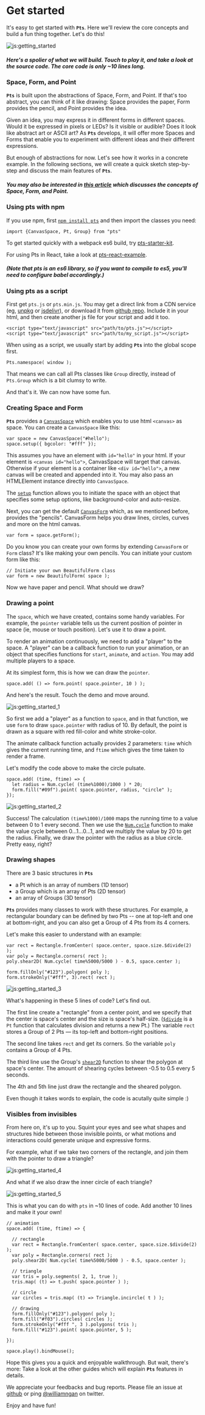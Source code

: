 # Get started

It's easy to get started with **`Pts`**. Here we'll review the core concepts and build a fun thing together. Let's do this!

![js:getting_started](./assets/bg.png)

##### Here's a spolier of what we will build. Touch to play it, and take a look at the source code. The core code is only ~10 lines long.

### Space, Form, and Point
**`Pts`** is built upon the abstractions of Space, Form, and Point. If that's too abstract, you can think of it like drawing: Space provides the paper, Form provides the pencil, and Point provides the idea. 

Given an idea, you may express it in different forms in different spaces. Would it be expressed in pixels or LEDs? Is it visible or audible? Does it look like abstract art or ASCII art? As **`Pts`** develops, it will offer more Spaces and Forms that enable you to experiment with different ideas and their different expressions. 

But enough of abstractions for now. Let's see how it works in a concrete example. In the following sections, we will create a quick sketch step-by-step and discuss the main features of **`Pts`**.

##### You may also be interested in [this article](https://medium.com/@williamngan/pt-93382bf5943e) which discusses the concepts of Space, Form, and Point.

### Using pts with npm
If you use npm, first [`npm install pts`](https://www.npmjs.com/package/pts) and then import the classes you need:

```
import {CanvasSpace, Pt, Group} from "pts" 
```

To get started quickly with a webpack es6 build, try [pts-starter-kit](https://github.com/williamngan/pts-starter-kit). 

For using Pts in React, take a look at [pts-react-example](https://github.com/williamngan/pts-react-example).

##### (Note that pts is an es6 library, so if you want to compile to es5, you'll need to configure babel accordingly.)

### Using pts as a script
First get `pts.js` or `pts.min.js`. You may get a direct link from a CDN service (eg, [unpkg](https://unpkg.com/pts/dist/pts.js) or [jsdelivr](https://cdn.jsdelivr.net/gh/williamngan/pts/dist/pts.js)), or download it from [github repo](https://github.com/williamngan/pts/dist). Include it in your html, and then create another js file for your script and add it too.

```
<script type="text/javascript" src="path/to/pts.js"></script>
<script type="text/javascript" src="path/to/my_script.js"></script>
``` 

When using as a script, we usually start by adding **`Pts`** into the global scope first. 

```
Pts.namespace( window );
```

That means we can call all Pts classes like `Group` directly, instead of `Pts.Group` which is a bit clumsy to write.

And that's it. We can now have some fun.

### Creating Space and Form
**`Pts`** provides a [`CanvasSpace`](#canvas-canvasspace) which enables you to use html `<canvas>` as space. You can create a `CanvasSpace` like this:

```
var space = new CanvasSpace("#hello");
space.setup({ bgcolor: "#fff" });
```

This assumes you have an element with `id="hello"` in your html. If your element is `<canvas id="hello">`, CanvasSpace will target that canvas. Otherwise if your element is a container like `<div id="hello">`, a new canvas will be created and appended into it. You may also pass an HTMLElement instance directly into `CanvasSpace`.

The [`setup`](#canvas-canvasspace) function allows you to initiate the space with an object that specifies some setup options, like background-color and auto-resize.

Next, you can get the default [`CanvasForm`](#canvas-canvasform) which, as we mentioned before, provides the "pencils". CanvasForm helps you draw lines, circles, curves and more on the html canvas.

```
var form = space.getForm();
```

Do you know you can create your own forms by extending `CanvasForm` or `Form` class? It's like making your own pencils. You can initiate your custom form like this:

```
// Initiate your own BeautifulForm class
var form = new BeautifulForm( space );
```

Now we have paper and pencil. What should we draw?

### Drawing a point
The `space`, which we have created, contains some handy variables. For example, the `pointer` variable tells us the current position of pointer in space (ie, mouse or touch position). Let's use it to draw a point.

To render an animation continuously, we need to add a "player" to the space. A "player" can be a callback function to run your animation, or an object that specifies functions for `start`, `animate`, and `action`. You may add multiple players to a space.

At its simplest form, this is how we can draw the `pointer`.

```
space.add( () => form.point( space.pointer, 10 ) );
```

And here's the result. Touch the demo and move around.

![js:getting_started_1](./assets/bg.png)

So first we add a "player" as a function to `space`, and in that function, we use `form` to draw `space.pointer` with radius of 10. By default, the point is drawn as a square with red fill-color and white stroke-color. 

The animate callback function actually provides 2 parameters: `time` which gives the current running time, and `ftime` which gives the time taken to render a frame.

Let's modify the code above to make the circle pulsate.

```
space.add( (time, ftime) => {
  let radius = Num.cycle( (time%1000)/1000 ) * 20;
  form.fill("#09f").point( space.pointer, radius, "circle" );
});
```

![js:getting_started_2](./assets/bg.png)

Success! The calculation `(time%1000)/1000` maps the running time to a value between 0 to 1 every second. Then we use the [`Num.cycle`](#num-num) function to make the value cycle between 0...1...0...1, and we multiply the value by 20 to get the radius. Finally, we draw the pointer with the radius as a blue circle. Pretty easy, right?

### Drawing shapes
There are 3 basic structures in **`Pts`** 
- a Pt which is an array of numbers (1D tensor)
- a Group which is an array of Pts (2D tensor)
- an array of Groups (3D tensor)

**`Pts`** provides many classes to work with these structures. For example, a rectangular boundary can be defined by two Pts -- one at top-left and one at bottom-right, and you can also get a Group of 4 Pts from its 4 corners. 

Let's make this easier to understand with an example:

```
var rect = Rectangle.fromCenter( space.center, space.size.$divide(2) );
var poly = Rectangle.corners( rect );
poly.shear2D( Num.cycle( time%5000/5000 ) - 0.5, space.center );    

form.fillOnly("#123").polygon( poly );
form.strokeOnly("#fff", 3).rect( rect );
```

![js:getting_started_3](./assets/bg.png)

What's happening in these 5 lines of code? Let's find out. 

The first line create a "rectangle" from a center point, and we specify that the center is space's center and the size is space's half-size. ([`$divide`](#pt-pt) is a `Pt` function that calculates division and returns a new Pt.) The variable `rect` stores a Group of 2 Pts — its top-left and bottom-right positions.

The second line takes `rect` and get its corners. So the variable `poly` contains a Group of 4 Pts.

The third line use the Group's [`shear2D`](#pt-group) function to shear the polygon at space's center. The amount of shearing cycles between -0.5 to 0.5 every 5 seconds.

The 4th and 5th line just draw the rectangle and the sheared polygon.

Even though it takes words to explain, the code is acutally quite simple :)

### Visibles from invisibles
From here on, it's up to you. Squint your eyes and see what shapes and structures hide between those invisible points, or what motions and interactions could generate unique and expressive forms.

For example, what if we take two corners of the rectangle, and join them with the pointer to draw a triangle?

![js:getting_started_4](./assets/bg.png)

And what if we also draw the inner circle of each triangle?

![js:getting_started_5](./assets/bg.png)

This is what you can do with `pts` in ~10 lines of code. Add another 10 lines and make it your own!

```
// animation
space.add( (time, ftime) => {

  // rectangle
  var rect = Rectangle.fromCenter( space.center, space.size.$divide(2) );
  var poly = Rectangle.corners( rect );
  poly.shear2D( Num.cycle( time%5000/5000 ) - 0.5, space.center );
  
  // triangle
  var tris = poly.segments( 2, 1, true );
  tris.map( (t) => t.push( space.pointer ) );
  
  // circle
  var circles = tris.map( (t) => Triangle.incircle( t ) );
  
  // drawing
  form.fillOnly("#123").polygon( poly );
  form.fill("#f03").circles( circles );
  form.strokeOnly("#fff ", 3 ).polygons( tris );
  form.fill("#123").point( space.pointer, 5 );
  
});

space.play().bindMouse();
```

Hope this gives you a quick and enjoyable walkthrough. But wait, there's more: Take a look at the other guides which will explain **`Pts`** features in details. 

We appreciate your feedbacks and bug reports. Please file an issue at [github](https://github.com/williamngan/pts) or ping [@williamngan](https://twitter.com/williamngan) on twitter. 

Enjoy and have fun!
